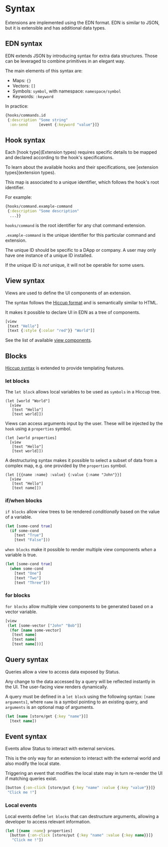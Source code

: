 # Syntax

Extensions are implemented using the EDN format. EDN is similar to JSON, but it is extensible and has additional data types.

## EDN syntax

EDN extends JSON by introducing syntax for extra data structures. Those can be leveraged to combine primitives in an elegant way.

The main elements of this syntax are:

* Maps: `{}`
* Vectors: `[]`
* Symbols: `symbol`, with namespace: `namespace/symbol`
* Keywords: `:keyword`

In practice:

```clojure
{hooks/commands.id
 {:description "Some string"
  :on-send     [event {:keyword "value"}]}
```

## Hook syntax

Each [hook type](Extension types) requires specific details to be mapped and declared according to the hook's specifications. 

To learn about the available hooks and their specifications, see [extension types](extension types).

This map is associated to a unique identifier, which follows the hook's root identifier.

For example:

```clojure
{hooks/command.example-command
 {:description "Some description"
  ...}}
```

`hooks/command` is the root identifier for any chat command extension.

`.example-command` is the unique identifier for this particular command and extension. 

The unique ID should be specific to a DApp or company. A user may only have one instance of a unique ID installed. 

If the unique ID is _not_ unique, it will not be operable for some users.

## View syntax

Views are used to define the UI components of an extension. 

The syntax follows the [Hiccup format]((https://github.com/weavejester/hiccup/wiki/Syntax)) and is semantically similar to HTML. 

It makes it possible to declare UI in EDN as a tree of components.

```clojure
[view
 [text "Hello"]
 [text {:style {:color "red"}} "World"]]
```

See the list of available [view components]().

## Blocks

[Hiccup syntax](https://github.com/weavejester/hiccup/wiki/Syntax) is extended to provide templating features.

### let blocks

The `let block` allows local variables to be used as `symbols` in a Hiccup tree.

```
(let [world "World"]
  [view
   [text "Hello"]
   [text world]])
```

Views can access arguments input by the user. These will be injected by the `hook` using a `properties` symbol.

```
(let [world properties]
  [view
   [text "Hello"]
   [text world]])
```

A destructuring syntax makes it possible to select a subset of data from a complex map, e.g. one provided by the `properties` symbol.

```
(let [{{name :name} :value} {:value {:name "John"}}]
  [view
   [text "Hello"]
   [text name]])
```

### if/when blocks

`if blocks` allow view trees to be rendered _conditionally_ based on the value of a variable.

```clojure
(let [some-cond true]
  (if some-cond
    [text "True"]
    [text "False"]))
```

`when blocks` make it possible to render multiple view components _when_ a variable is true.

```clojure
(let [some-cond true]
  (when some-cond
    [text "One"]
    [text "Two"]
    [text "Three"]))
```

### for blocks

`for blocks` allow multiple view components to be generated based on a vector variable.

```clojure
[view
 (let [some-vector ["John" "Bob"]]
  (for [name some-vector]
   [text name]
   [text name]
   [text name]))]
```

## Query syntax

Queries allow a view to access data exposed by Status. 

Any change to the data accessed by a query will be reflected instantly in the UI. The user-facing view renders dynamically.

A query must be defined in a `let block` using the following syntax: `[name arguments]`, where `name` is a symbol pointing to an existing query, and `arguments` is an optional map of arguments.

```clojure
(let [name [store/get {:key "name"}]]
  [text name])
```

## Event syntax

Events allow Status to interact with external services. 

This is the only way for an extension to interact with the external world and also modify the local state. 

Triggering an event that modifies the local state may in turn re-render the UI if matching queries exist.

```clojure
[button {:on-click [store/put {:key "name" :value {:key "value"}}]}
 "Click me !"]
```

### Local events

Local events define `let blocks` that can destructure arguments, allowing a developer to access relevant information.

```clojure
(let [{name :name} properties]
  [button {:on-click [store/put {:key "name" :value {:key name}}]}
   "Click me !"])
```